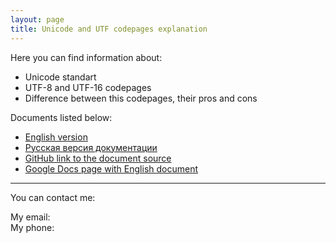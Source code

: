 ```yaml
---
layout: page
title: Unicode and UTF codepages explanation  
---
```


Here you can find information about:

- Unicode standart
- UTF-8 and UTF-16 codepages
- Difference between this codepages, their pros and cons

Documents listed below:

- [English version](pages/english.html)
- [Русская версия документации](pages/russian.html)
- [GitHub link to the document source](https://github.com/fedor1984/unicode)
- [Google Docs page with English document](pages/project_site.html)

---

You can contact me:  

My email:   
My phone:   
